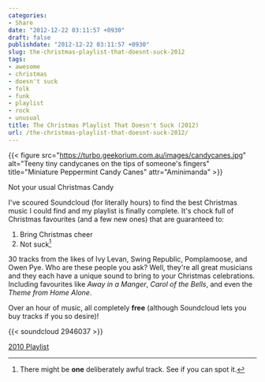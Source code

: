```yaml
---
categories:
- Share
date: "2012-12-22 03:11:57 +0930"
draft: false
publishdate: "2012-12-22 03:11:57 +0930"
slug: the-christmas-playlist-that-doesnt-suck-2012
tags:
- awesome
- christmas
- doesn't suck
- folk
- funk
- playlist
- rock
- unusual
title: The Christmas Playlist That Doesn't Suck (2012)
url: /the-christmas-playlist-that-doesnt-suck-2012/
---
```


{{< figure src="https://turbo.geekorium.com.au/images/candycanes.jpg" alt="Teeny tiny candycanes on the tips of someone's fingers" title="Miniature Peppermint Candy Canes" attr="Aminimanda" >}}

Not your usual Christmas Candy

I've scoured Soundcloud (for literally hours) to find the best Christmas music I could find and my playlist is finally complete. It's chock full of Christmas favourites (and a few new ones) that are guaranteed to:

1. Bring Christmas cheer
2. Not suck[^1]

30 tracks from the likes of Ivy Levan, Swing Republic, Pomplamoose, and Owen Pye. Who are these people you ask? Well, they're all great musicians and they each have a unique sound to bring to your Christmas celebrations. Including favourites like *Away in a Manger*, *Carol of the Bells*, and even the *Theme from Home Alone*.

Over an hour of music, all completely **free** (although Soundcloud lets you buy tracks if you so desire)!

{{< soundcloud 2946037 >}}

[2010 Playlist](//the.geekorium.com.au/a-christmas-playlist-that-doesnt-suck/)

[^1]: There might be **one** deliberately awful track. See if
you can spot it.
